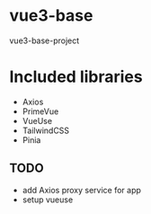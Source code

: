 # vue3-base
vue3-base-project

# Included libraries
- Axios
- PrimeVue
- VueUse
- TailwindCSS
- Pinia

## TODO
- add Axios proxy service for app
- setup vueuse
